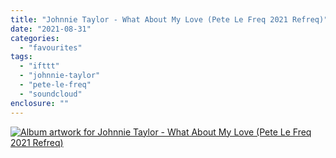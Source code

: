 ```yaml
---
title: "Johnnie Taylor - What About My Love (Pete Le Freq 2021 Refreq)"
date: "2021-08-31"
categories: 
  - "favourites"
tags: 
  - "ifttt"
  - "johnnie-taylor"
  - "pete-le-freq"
  - "soundcloud"
enclosure: ""
---
```


[![Album artwork for Johnnie Taylor - What About My Love (Pete Le Freq 2021 Refreq)](https://i1.sndcdn.com/artworks-tmIpB5menzPmNo7P-z07ImA-t500x500.jpg)](https://soundcloud.com/petelefreqrefreqs/johnnie-taylor-what-about-my-love-pete-le-freq-2021-refreq)
